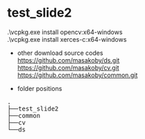 # test_slide2


.\vcpkg.exe install opencv:x64-windows  
.\vcpkg.exe install xerces-c:x64-windows  

- other download source codes  
https://github.com/masakoby/ds.git  
https://github.com/masakoby/cv.git  
https://github.com/masakoby/common.git  

- folder positions
<pre>
.
├──test_slide2
├──common
├──cv
└──ds
</pre>
